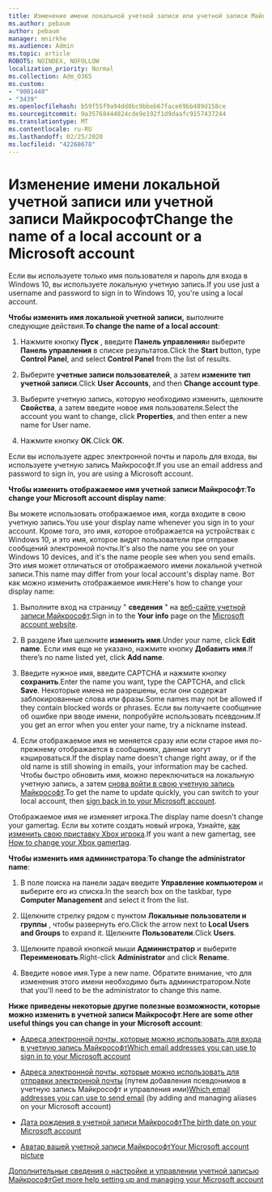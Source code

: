```yaml
---
title: Изменение имени локальной учетной записи или учетной записи Майкрософт
ms.author: pebaum
author: pebaum
manager: mnirkhe
ms.audience: Admin
ms.topic: article
ROBOTS: NOINDEX, NOFOLLOW
localization_priority: Normal
ms.collection: Adm_O365
ms.custom:
- "9001440"
- "3439"
ms.openlocfilehash: b59f55f9a94dd0bc9bbeb67face69bb489d158ce
ms.sourcegitcommit: 9a35768444824cde9e192f1d9daafc9157437244
ms.translationtype: MT
ms.contentlocale: ru-RU
ms.lasthandoff: 02/25/2020
ms.locfileid: "42268678"
---
```

# <a name="change-the-name-of-a-local-account-or-a-microsoft-account"></a><span data-ttu-id="c662b-102">Изменение имени локальной учетной записи или учетной записи Майкрософт</span><span class="sxs-lookup"><span data-stu-id="c662b-102">Change the name of a local account or a Microsoft account</span></span>

<span data-ttu-id="c662b-103">Если вы используете только имя пользователя и пароль для входа в Windows 10, вы используете локальную учетную запись.</span><span class="sxs-lookup"><span data-stu-id="c662b-103">If you use just a username and password to sign in to Windows 10, you're using a local account.</span></span> 

<span data-ttu-id="c662b-104">**Чтобы изменить имя локальной учетной записи,** выполните следующие действия.</span><span class="sxs-lookup"><span data-stu-id="c662b-104">**To change the name of a local account**:</span></span>

1. <span data-ttu-id="c662b-105">Нажмите кнопку **Пуск** , введите **Панель управления**и выберите **Панель управления** в списке результатов.</span><span class="sxs-lookup"><span data-stu-id="c662b-105">Click the **Start** button, type **Control Panel**, and select **Control Panel** from the list of results.</span></span>

2. <span data-ttu-id="c662b-106">Выберите **учетные записи пользователей**, а затем **измените тип учетной записи**.</span><span class="sxs-lookup"><span data-stu-id="c662b-106">Click **User Accounts**, and then **Change account type**.</span></span>

3. <span data-ttu-id="c662b-107">Выберите учетную запись, которую необходимо изменить, щелкните **Свойства**, а затем введите новое имя пользователя.</span><span class="sxs-lookup"><span data-stu-id="c662b-107">Select the account you want to change, click **Properties**, and then enter a new name for User name.</span></span>

4. <span data-ttu-id="c662b-108">Нажмите кнопку **ОК**.</span><span class="sxs-lookup"><span data-stu-id="c662b-108">Click **OK**.</span></span>

<span data-ttu-id="c662b-109">Если вы используете адрес электронной почты и пароль для входа, вы используете учетную запись Майкрософт.</span><span class="sxs-lookup"><span data-stu-id="c662b-109">If you use an email address and password to sign in, you are using a Microsoft account.</span></span>

<span data-ttu-id="c662b-110">**Чтобы изменить отображаемое имя учетной записи Майкрософт**:</span><span class="sxs-lookup"><span data-stu-id="c662b-110">**To change your Microsoft account display name**:</span></span>

<span data-ttu-id="c662b-111">Вы можете использовать отображаемое имя, когда входите в свою учетную запись.</span><span class="sxs-lookup"><span data-stu-id="c662b-111">You use your display name whenever you sign in to your account.</span></span> <span data-ttu-id="c662b-112">Кроме того, это имя, которое отображается на устройствах с Windows 10, и это имя, которое видят пользователи при отправке сообщений электронной почты.</span><span class="sxs-lookup"><span data-stu-id="c662b-112">It's also the name you see on your Windows 10 devices, and it's the name people see when you send emails.</span></span> <span data-ttu-id="c662b-113">Это имя может отличаться от отображаемого имени локальной учетной записи.</span><span class="sxs-lookup"><span data-stu-id="c662b-113">This name may differ from your local account's display name.</span></span> <span data-ttu-id="c662b-114">Вот как можно изменить отображаемое имя:</span><span class="sxs-lookup"><span data-stu-id="c662b-114">Here's how to change your display name:</span></span>

1. <span data-ttu-id="c662b-115">Выполните вход на страницу " **сведения** " на [веб-сайте учетной записи Майкрософт](https://account.microsoft.com/).</span><span class="sxs-lookup"><span data-stu-id="c662b-115">Sign in to the **Your info** page on the [Microsoft account website](https://account.microsoft.com/).</span></span>

2. <span data-ttu-id="c662b-116">В разделе Имя щелкните **изменить имя**.</span><span class="sxs-lookup"><span data-stu-id="c662b-116">Under your name, click **Edit name**.</span></span> <span data-ttu-id="c662b-117">Если имя еще не указано, нажмите кнопку **Добавить имя**.</span><span class="sxs-lookup"><span data-stu-id="c662b-117">If there’s no name listed yet, click **Add name**.</span></span> 

3. <span data-ttu-id="c662b-118">Введите нужное имя, введите CAPTCHA и нажмите кнопку **сохранить**.</span><span class="sxs-lookup"><span data-stu-id="c662b-118">Enter the name you want, type the CAPTCHA, and click **Save**.</span></span> <span data-ttu-id="c662b-119">Некоторые имена не разрешены, если они содержат заблокированные слова или фразы.</span><span class="sxs-lookup"><span data-stu-id="c662b-119">Some names may not be allowed if they contain blocked words or phrases.</span></span> <span data-ttu-id="c662b-120">Если вы получаете сообщение об ошибке при вводе имени, попробуйте использовать псевдоним.</span><span class="sxs-lookup"><span data-stu-id="c662b-120">If you get an error when you enter your name, try a nickname instead.</span></span>

4. <span data-ttu-id="c662b-121">Если отображаемое имя не меняется сразу или если старое имя по-прежнему отображается в сообщениях, данные могут кэшироваться.</span><span class="sxs-lookup"><span data-stu-id="c662b-121">If the display name doesn't change right away, or if the old name is still showing in emails, your information may be cached.</span></span> <span data-ttu-id="c662b-122">Чтобы быстро обновить имя, можно переключиться на локальную учетную запись, а затем [снова войти в свою учетную запись Майкрософт](https://account.microsoft.com/).</span><span class="sxs-lookup"><span data-stu-id="c662b-122">To get the name to update quickly, you can switch to your local account, then [sign back in to your Microsoft account](https://account.microsoft.com/).</span></span>

<span data-ttu-id="c662b-123">Отображаемое имя не изменяет игрока.</span><span class="sxs-lookup"><span data-stu-id="c662b-123">The display name doesn't change your gamertag.</span></span> <span data-ttu-id="c662b-124">Если вы хотите создать новый игрока, Узнайте, [как изменить свою приставку Xbox игрока](https://support.xbox.com/id-ID/account-management/change-xbox-live-gamertag).</span><span class="sxs-lookup"><span data-stu-id="c662b-124">If you want a new gamertag, see [How to change your Xbox gamertag](https://support.xbox.com/id-ID/account-management/change-xbox-live-gamertag).</span></span>

<span data-ttu-id="c662b-125">**Чтобы изменить имя администратора**:</span><span class="sxs-lookup"><span data-stu-id="c662b-125">**To change the administrator name**:</span></span>

1. <span data-ttu-id="c662b-126">В поле поиска на панели задач введите **Управление компьютером** и выберите его из списка.</span><span class="sxs-lookup"><span data-stu-id="c662b-126">In the search box on the taskbar, type **Computer Management** and select it from the list.</span></span>

2. <span data-ttu-id="c662b-127">Щелкните стрелку рядом с пунктом **Локальные пользователи и группы** , чтобы развернуть его.</span><span class="sxs-lookup"><span data-stu-id="c662b-127">Click the arrow next to **Local Users and Groups** to expand it.</span></span> <span data-ttu-id="c662b-128">Щелкните **Пользователи**.</span><span class="sxs-lookup"><span data-stu-id="c662b-128">Click **Users**.</span></span>

3. <span data-ttu-id="c662b-129">Щелкните правой кнопкой мыши **Администратор** и выберите **Переименовать**.</span><span class="sxs-lookup"><span data-stu-id="c662b-129">Right-click **Administrator** and click **Rename**.</span></span>

4. <span data-ttu-id="c662b-130">Введите новое имя.</span><span class="sxs-lookup"><span data-stu-id="c662b-130">Type a new name.</span></span> <span data-ttu-id="c662b-131">Обратите внимание, что для изменения этого имени необходимо быть администратором.</span><span class="sxs-lookup"><span data-stu-id="c662b-131">Note that you'll need to be the administrator to change this name.</span></span>

<span data-ttu-id="c662b-132">**Ниже приведены некоторые другие полезные возможности, которые можно изменить в учетной записи Майкрософт**.</span><span class="sxs-lookup"><span data-stu-id="c662b-132">**Here are some other useful things you can change in your Microsoft account**:</span></span>

- [<span data-ttu-id="c662b-133">Адреса электронной почты, которые можно использовать для входа в учетную запись Майкрософт</span><span class="sxs-lookup"><span data-stu-id="c662b-133">Which email addresses you can use to sign in to your Microsoft account</span></span>](https://support.microsoft.com/help/4026162)

- <span data-ttu-id="c662b-134">[Адреса электронной почты, которые можно использовать для отправки электронной почты](https://support.microsoft.com/help/12407) (путем добавления псевдонимов в учетную запись Майкрософт и управления ими)</span><span class="sxs-lookup"><span data-stu-id="c662b-134">[Which email addresses you can use to send email](https://support.microsoft.com/help/12407) (by adding and managing aliases on your Microsoft account)</span></span>

- [<span data-ttu-id="c662b-135">Дата рождения в учетной записи Майкрософт</span><span class="sxs-lookup"><span data-stu-id="c662b-135">The birth date on your Microsoft account</span></span>](https://support.microsoft.com/help/12411)

- [<span data-ttu-id="c662b-136">Аватар вашей учетной записи Майкрософт</span><span class="sxs-lookup"><span data-stu-id="c662b-136">Your Microsoft account picture</span></span>](https://support.microsoft.com/help/4026790)

[<span data-ttu-id="c662b-137">Дополнительные сведения о настройке и управлении учетной записью Майкрософт</span><span class="sxs-lookup"><span data-stu-id="c662b-137">Get more help setting up and managing your Microsoft account</span></span>](https://support.microsoft.com/hub/4294457/microsoft-account-help#manage-account)